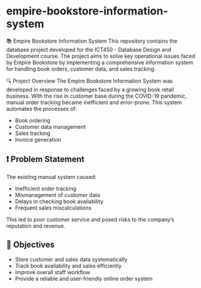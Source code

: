 # empire-bookstore-information-system
📚 Empire Bookstore Information System
This repository contains the database project developed for the ICT450 - Database Design and Development course. The project aims to solve key operational issues faced by Empire Bookstore by implementing a comprehensive information system for handling book orders, customer data, and sales tracking.

🔍 Project Overview
The Empire Bookstore Information System was developed in response to challenges faced by a growing book retail business. With the rise in customer base during the COVID-19 pandemic, manual order tracking became inefficient and error-prone. This system automates the processes of:
- Book ordering
- Customer data management
- Sales tracking
- Invoice generation

## ❗ Problem Statement

The existing manual system caused:
- Inefficient order tracking
- Mismanagement of customer data
- Delays in checking book availability
- Frequent sales miscalculations

This led to poor customer service and posed risks to the company’s reputation and revenue.

## 🎯 Objectives

- Store customer and sales data systematically
- Track book availability and sales efficiently
- Improve overall staff workflow
- Provide a reliable and user-friendly online order system




